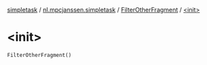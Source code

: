 [simpletask](../../index.md) / [nl.mpcjanssen.simpletask](../index.md) / [FilterOtherFragment](index.md) / [&lt;init&gt;](.)

# &lt;init&gt;

`FilterOtherFragment()`